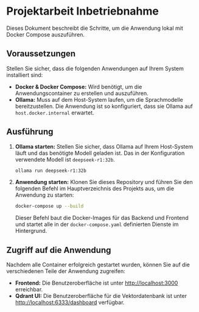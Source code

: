 # Projektarbeit Inbetriebnahme

Dieses Dokument beschreibt die Schritte, um die Anwendung lokal mit Docker Compose auszuführen.

## Voraussetzungen

Stellen Sie sicher, dass die folgenden Anwendungen auf Ihrem System installiert sind:

- **Docker & Docker Compose:** Wird benötigt, um die Anwendungscontainer zu erstellen und auszuführen.
- **Ollama:** Muss auf dem Host-System laufen, um die Sprachmodelle bereitzustellen. Die Anwendung ist so konfiguriert, dass sie Ollama auf `host.docker.internal` erwartet.

## Ausführung

1.  **Ollama starten:**
    Stellen Sie sicher, dass Ollama auf Ihrem Host-System läuft und das benötigte Modell geladen ist. Das in der Konfiguration verwendete Modell ist `deepseek-r1:32b`.

    ```bash
    ollama run deepseek-r1:32b
    ```

2.  **Anwendung starten:**
    Klonen Sie dieses Repository und führen Sie den folgenden Befehl im Hauptverzeichnis des Projekts aus, um die Anwendung zu starten:

    ```bash
    docker-compose up --build 
    ```

    Dieser Befehl baut die Docker-Images für das Backend und Frontend und startet alle in der `docker-compose.yaml` definierten Dienste im Hintergrund.

## Zugriff auf die Anwendung

Nachdem alle Container erfolgreich gestartet wurden, können Sie auf die verschiedenen Teile der Anwendung zugreifen:

- **Frontend:** Die Benutzeroberfläche ist unter [http://localhost:3000](http://localhost:3000) erreichbar.
- **Qdrant UI:** Die Benutzeroberfläche für die Vektordatenbank ist unter [http://localhost:6333/dashboard](http://localhost:6333/dashboard) verfügbar.
